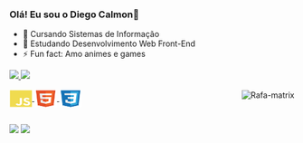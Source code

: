 ### Olá! Eu sou o Diego Calmon👋

- 📃 Cursando Sistemas de Informação
- 🌱 Estudando Desenvolvimento Web Front-End
- ⚡ Fun fact: Amo animes e games

<div>
  <a href="https://github.com/Diego-codecell">
  <img height="180em" src="https://github-readme-stats.vercel.app/api?username=Diego-codecell&show_icons=true&theme=chartreuse-dark&include_all_commits=true&count_private=true"/>
  <img height="180em" src="https://github-readme-stats.vercel.app/api/top-langs/?username=Diego-codecell&layout=compact&langs_count=7&theme=chartreuse-dark"/>
</div>
  
<div style="display: inline_block"><br>
  <img align="center" alt="Rafa-Js" height="30" width="40" src="https://raw.githubusercontent.com/devicons/devicon/master/icons/javascript/javascript-plain.svg">
  <img align="center" alt="Rafa-HTML" height="30" width="40" src="https://raw.githubusercontent.com/devicons/devicon/master/icons/html5/html5-original.svg">
  <img align="center" alt="Rafa-CSS" height="30" width="40" src="https://raw.githubusercontent.com/devicons/devicon/master/icons/css3/css3-original.svg">
  <img align="right" alt="Rafa-matrix" src="https://upload.wikimedia.org/wikipedia/commons/thumb/c/cc/Digital_rain_animation_medium_letters_shine.gif/240px-Digital_rain_animation_medium_letters_shine.gif">
</div>
  
##
  
  <div>
  <a href = "mailto:diegocalmon1234@gmail.com"><img src="https://img.shields.io/badge/-Gmail-%23333?style=for-the-badge&logo=gmail&logoColor=white" target="_blank"></a>
  <a href="https://www.linkedin.com/in/diego-calmon-9a5bb4208" target="_blank"><img src="https://img.shields.io/badge/-LinkedIn-%230077B5?style=for-the-badge&logo=linkedin&logoColor=white" target="_blank"></a>
  </div>
